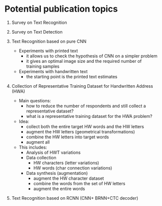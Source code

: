 # Potential publication topics

1. Survey on Text Recognition

2. Survey on Text Detection

3. Text Recognition based on pure CNN
	- Experiments with printed text 
		- it allows us to check the hypothesis of CNN on a simpler problem
		- it gives an optimal image size and the required number of training samples
	- Experiments with handwritten text
		- the starting point is the printed text estimates
		
4. Collection of Representative Training Dataset for Handwritten Address (HWA)
	- Main questions: 
		- how to reduce the number of respondents and still collect a representative dataset?
		- what is a representative training dataset for the HWA problem?
	- Idea:
		- collect both the entire target HW words and the HW letters
		- augment the HW letters (geometrical transformations)
		- combine the HW letters into target words
		- augment all
	- This includes: 
		- Analysis of HWT variations
		- Data collection
			- HW characters (letter variations)
			- HW words (char connection variations)
		- Data synthesis (augmentation)
			- augment the HW character dataset
			- combine the words from the set of HW letters
			- augment the entire words

5. Text Recognition based on RCNN (CNN+ BRNN+CTC decoder)
 